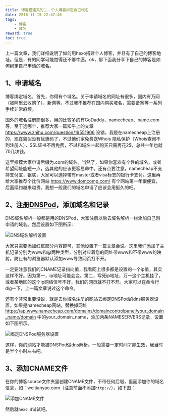 ```yaml
---
title: 博客搭建系列二：个人博客绑定自己域名
date: 2016-11-15 22:47:46
tags:
    - 博客
    - 域名
reward: true
toc: true
---
```


上一篇文章，我们详细说明了如何用hexo搭建个人博客，并且有了自己的博客地址。但是，有的同学可能觉得还不够牛逼。ok，那下面我分享下自己的博客是如何绑定自己申请的域名。

## 1、申请域名
博客绑定域名，首先，你得有个域名。关于申请域名的网址有很多，国内有万网（被阿里云收购了），新网等。不过我不推荐在国内购买域名，需要备案等一系列手续非常麻烦。

国外的域名注册商很多，用的比较多的有GoDaddy、namecheap、name.com等，至于选哪个，推荐大家一篇知乎上的文章 https://www.zhihu.com/question/19551906 没错，我是在namecheap上注册的，现在貌似没有优惠码了，不过他们家免费送Whois 隐私保护（Whois查询不到注册人），SSL证书不再免费，不过和域名一起购买只需再花2$，总共一年也就70几块钱。
<!-- more -->
这里推荐大家申请后缀为.com的域名。当然了，如果你喜欢有个性的域名，或者希望网址能短一点，选其他的应该更容易命中。还有点要注意，namecheap不支持支付宝，银联，大家可以选择带有master或者visa标志的银行卡支付。这里再给大家推荐个比价网站 https://www.domcomp.com/ 有个网站第一年很便宜，后面续约越来越贵。我想一般我们的域名申请了应该会用挺久的吧。

## 2、注册[DNSPod](https://www.dnspod.cn)，添加域名和记录

DNS域名解析一般都是用的DNSPod，大家注册以后去域名解析一栏添加自己刚申请的域名。然后设置如下图所示:

![DNS域名解析设置](/assets/img/dnspod.png "DNS域名解析设置")

大家只需要添加红框部分内容即可，其他设置下一篇文章会说。这里我们添加了主机记录分别为www和@两种类型，分别对应着您的网址带www和不带www的映射。防止有的浏览器默认添加www导致网页打不开。

一定要注意我们的CNAME记录指向值，我看网上很多都是设置的一个ip值，其实这样不好。因为第一，ip地址可能会变。第二，写死ip地址，万一这个主机挂了，或者某地区的这个ip网络信号不好，我们的网页就不打不开。大家可以在命令行dig一下，上一篇文章说过这个命令。

还有个非常重要没说，就是去你域名注册的网站去绑定DNSPod的dns服务器设置。如果是namecheap网站，替换掉网址 https://ap.www.namecheap.com/domains/domaincontrolpanel/your_domain_name/domain 中的your_domain_name，添加两条NAMESERVERS记录，设置如下图所示。

![绑定DNSPod服务器设置](/assets/img/dns.png "绑定DNSPod服务器设置")

这样，你的网站才能被DNSPod做dns解析。一般需要一定时间才能生效，我当时是半个小时左右吧。

## 3、添加CNAME文件
在你的博客source文件夹里创建CNAME文件，不带任何后缀，里面添加你的域名信息，如：weitianyao.com（注意前面不添加`http://`），如下图：

![添加CNAME文件](/assets/img/CNAME.png "添加CNAME文件")

然后就`hexo d`试试吧。